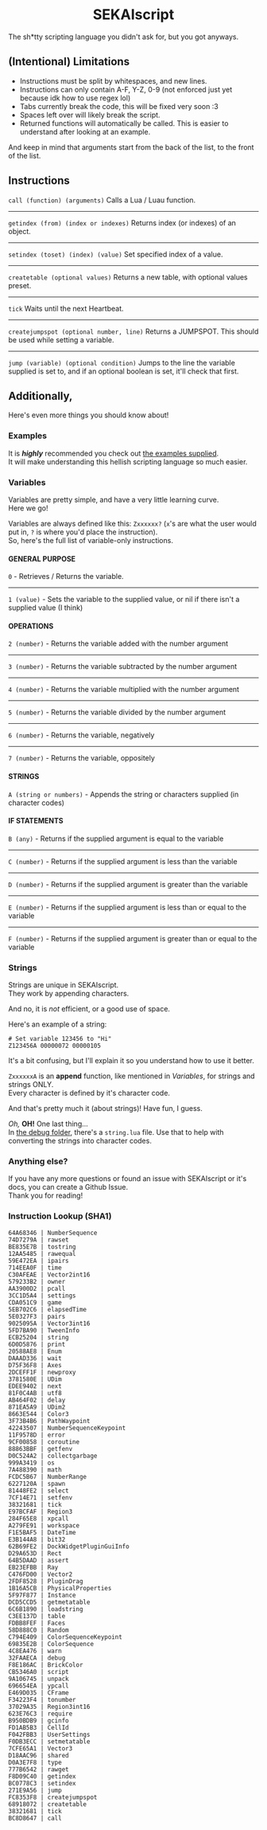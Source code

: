 <h1 align="center">
  SEKAIscript
</h1>

The sh\*tty scripting language you didn't ask for, but you got anyways.

## (Intentional) Limitations
 - Instructions must be split by whitespaces, and new lines.
 - Instructions can only contain A-F, Y-Z, 0-9 (not enforced just yet because idk how to use regex lol)
 - Tabs currently break the code, this will be fixed very soon :3
 - Spaces left over will likely break the script.
 - Returned functions will automatically be called. This is easier to understand after looking at an example.
 
And keep in mind that arguments start from the back of the list, to the front of the list.
 
## Instructions

`call (function) (arguments)`
Calls a Lua / Luau function.
***
`getindex (from) (index or indexes)`
Returns index (or indexes) of an object.
***
`setindex (toset) (index) (value)`
Set specified index of a value.
***
`createtable (optional values)`
Returns a new table, with optional values preset.
***
`tick`
Waits until the next Heartbeat.
***
`createjumpspot (optional number, line)`
Returns a JUMPSPOT. This should be used while setting a variable.
***
`jump (variable) (optional condition)`
Jumps to the line the variable supplied is set to, and if an optional boolean is set, it'll check that first.

## Additionally,

Here's even more things you should know about!

### Examples

It is ***highly*** recommended you check out [the examples supplied](/examples).<br>
It will make understanding this hellish scripting language so much easier.

### Variables

Variables are pretty simple, and have a very little learning curve.<br>
Here we go!

Variables are always defined like this: `Zxxxxxx?` (`x`'s are what the user would put in, `?` is where you'd place the instruction).<br>
So, here's the full list of variable-only instructions.

#### GENERAL PURPOSE
`0` - Retrieves / Returns the variable.
***
`1 (value)` - Sets the variable to the supplied value, or nil if there isn't a supplied value (I think)
#### OPERATIONS
`2 (number)` - Returns the variable added with the number argument
***
`3 (number)` - Returns the variable subtracted by the number argument
***
`4 (number)` - Returns the variable multiplied with the number argument
***
`5 (number)` - Returns the variable divided by the number argument
***
`6 (number)` - Returns the variable, negatively
***
`7 (number)` - Returns the variable, oppositely
#### STRINGS
`A (string or numbers)` - Appends the string or characters supplied (in character codes)
#### IF STATEMENTS
`B (any)` - Returns if the supplied argument is equal to the variable
***
`C (number)` - Returns if the supplied argument is less than the variable
***
`D (number)` - Returns if the supplied argument is greater than the variable
***
`E (number)` - Returns if the supplied argument is less than or equal to the variable
***
`F (number)` - Returns if the supplied argument is greater than or equal to the variable

### Strings

Strings are unique in SEKAIscript.<br>
They work by appending characters.

And no, it is *not* efficient, or a good use of space.

Here's an example of a string:
```
# Set variable 123456 to "Hi"
Z123456A 00000072 00000105
```
It's a bit confusing, but I'll explain it so you understand how to use it better.

`ZxxxxxxA` is an **append** function, like mentioned in *Variables*, for strings and strings ONLY.<br>
Every character is defined by it's character code.

And that's pretty much it (about strings)! Have fun, I guess.

*Oh,* **OH!** One last thing...<br>
In [the debug folder](/debug), there's a `string.lua` file. Use that to help with converting the strings into character codes.

### Anything else?
 
If you have any more questions or found an issue with SEKAIscript or it's docs, you can create a Github Issue.<br>
Thank you for reading!
 
### Instruction Lookup (SHA1)
```
64A68346 | NumberSequence
74D7279A | rawset
BE835E7B | tostring
12AA5485 | rawequal
59E472EA | ipairs
714EEA0F | time
C30AFEAE | Vector2int16
579233B2 | owner
AA3900D2 | pcall
3CC1D5A4 | settings
CDA051C9 | game
5EB702C6 | elapsedTime
5E0327F3 | pairs
9025095A | Vector3int16
5FD7BA90 | TweenInfo
ECB25204 | string
6D0D5876 | print
20588AE8 | Enum
DAAAD336 | wait
D75F36F8 | Axes
2DCEFF1F | newproxy
3781580E | UDim
EDEE9402 | next
81F0C4AB | utf8
AB464F02 | delay
871EA5A9 | UDim2
8663E544 | Color3
3F73B4B6 | PathWaypoint
42243507 | NumberSequenceKeypoint
11F9578D | error
9CF00858 | coroutine
88863BBF | getfenv
D0C524A2 | collectgarbage
999A3419 | os
7A488390 | math
FCDC5B67 | NumberRange
6227120A | spawn
81448FE2 | select
7CF14E71 | setfenv
38321681 | tick
E97BCFAF | Region3
284F65E8 | xpcall
A279FE91 | workspace
F1E5BAF5 | DateTime
E3B144A8 | bit32
62B69FE2 | DockWidgetPluginGuiInfo
D29A653D | Rect
64B5DAAD | assert
EB23EFBB | Ray
C476FD00 | Vector2
2FDF8528 | PluginDrag
1B16A5CB | PhysicalProperties
5F97F877 | Instance
DCD5CCD5 | getmetatable
6C6B1890 | loadstring
C3EE137D | table
FDBB8FEF | Faces
58D888C0 | Random
C794E409 | ColorSequenceKeypoint
69835E2B | ColorSequence
4C8EA476 | warn
32FAAECA | debug
F8E186AC | BrickColor
CB5346A0 | script
9A106745 | unpack
696654EA | ypcall
E469D035 | CFrame
F34223F4 | tonumber
37029A35 | Region3int16
623E76C3 | require
B950BDB9 | gcinfo
FD1AB5B3 | CellId
F042FBB3 | UserSettings
F0DB3ECC | setmetatable
7CFE65A1 | Vector3
D18AAC96 | shared
D0A3E7F8 | type
777B6542 | rawget
F8D09C40 | getindex
BC0778C3 | setindex
271E9A56 | jump
FC8353F8 | createjumpspot
68918072 | createtable
38321681 | tick
BC8D8647 | call
```
